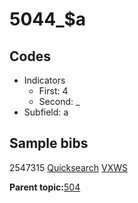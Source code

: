 # 5044\_$a

## Codes

-   Indicators
    -   First: 4
    -   Second: \_
-   Subfield: a

## Sample bibs

2547315 [Quicksearch](https://search.library.yale.edu/catalog/2547315) [VXWS](http://prodorbis.library.yale.edu:7014/vxws/GetHoldingsService?bibId=2547315)

**Parent topic:**[504](../../tags/504/504.md)

